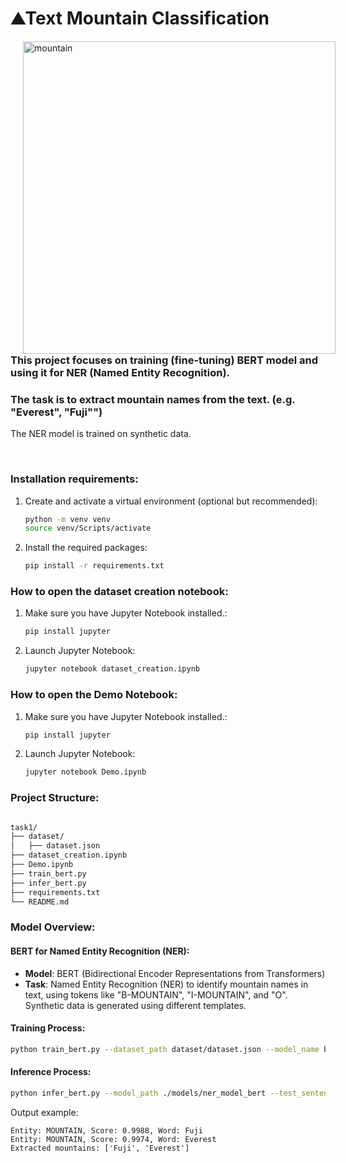 # ⛰️Text Mountain Classification

<div>
    <img src="https://i.pinimg.com/1200x/d5/8d/b4/d58db4c5c90aa1972dc183dac9e5b4e9.jpg" height="500" alt="mountain" align="left" hspace="20">
</div>


### This project focuses on training (fine-tuning) BERT model and using it for NER (Named Entity Recognition).
### The task is to extract mountain names from the text. (e.g. "Everest", "Fuji"")

The NER model is trained on synthetic data.

<br style="clear:both;">

### Installation requirements:
1. Create and activate a virtual environment (optional but recommended):
    ```bash
    python -m venv venv
    source venv/Scripts/activate  
    ```
2. Install the required packages:
    ```bash
    pip install -r requirements.txt
    ```

### How to open the dataset creation notebook:
1. Make sure you have Jupyter Notebook installed.:
    ```bash
    pip install jupyter
    ```
2. Launch Jupyter Notebook:
    ```bash
    jupyter notebook dataset_creation.ipynb
    ```

### How to open the Demo Notebook:
1. Make sure you have Jupyter Notebook installed.:
    ```bash
    pip install jupyter
    ```
2. Launch Jupyter Notebook:
    ```bash
    jupyter notebook Demo.ipynb
    ```

### Project Structure:
```bash

task1/
├── dataset/
│   ├── dataset.json
├── dataset_creation.ipynb
├── Demo.ipynb
├── train_bert.py
├── infer_bert.py
├── requirements.txt
└── README.md
```
### Model Overview:
#### BERT for Named Entity Recognition (NER):
- **Model**: BERT (Bidirectional Encoder Representations from Transformers)
- **Task**: Named Entity Recognition (NER) to identify mountain names in text, using tokens like "B-MOUNTAIN", "I-MOUNTAIN", and "O". Synthetic data is generated using different templates.

#### Training Process:
```bash
python train_bert.py --dataset_path dataset/dataset.json --model_name bert-base-cased --output_dir ./models/ner_model_bert --num_of_epochs 5 --batch_size 16 --learning_rate 5e-5 --test_size 0.2
```
#### Inference Process:
```bash
python infer_bert.py --model_path ./models/ner_model_bert --test_sentence "Look! I love that mountain Fuji! And also the Everest is great."
```
Output example:
```
Entity: MOUNTAIN, Score: 0.9988, Word: Fuji
Entity: MOUNTAIN, Score: 0.9974, Word: Everest
Extracted mountains: ['Fuji', 'Everest']
```



